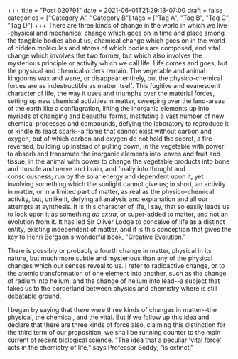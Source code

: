 +++
title = "Post 020791"
date = 2021-06-01T21:29:13-07:00
draft = false
categories = ["Category A", "Category B"]
tags = ["Tag A", "Tag B", "Tag C", "Tag D"]
+++
There are three kinds of change in the world in which we live--physical and mechanical change which goes on in time and place among the tangible bodies about us, chemical change which goes on in the world of hidden molecules and atoms of which bodies are composed, and vital change which involves the two former, but which also involves the mysterious principle or activity which we call life. Life comes and goes, but the physical and chemical orders remain. The vegetable and animal kingdoms wax and wane, or disappear entirely, but the physico-chemical forces are as indestructible as matter itself. This fugitive and evanescent character of life, the way it uses and triumphs over the material forces, setting up new chemical activities in matter, sweeping over the land-areas of the earth like a conflagration, lifting the inorganic elements up into myriads of changing and beautiful forms, instituting a vast number of new chemical processes and compounds, defying the laboratory to reproduce it or kindle its least spark--a flame that cannot exist without carbon and oxygen, but of which carbon and oxygen do not hold the secret, a fire reversed, building up instead of pulling down, in the vegetable with power to absorb and transmute the inorganic elements into leaves and fruit and tissue; in the animal with power to change the vegetable products into bone and muscle and nerve and brain, and finally into thought and consciousness; run by the solar energy and dependent upon it, yet involving something which the sunlight cannot give us; in short, an activity in matter, or in a limited part of matter, as real as the physico-chemical activity, but, unlike it, defying all analysis and explanation and all our attempts at synthesis. It is this character of life, I say, that so easily leads us to look upon it as something _ab extra_, or super-added to matter, and not an evolution from it. It has led Sir Oliver Lodge to conceive of life as a distinct entity, existing independent of matter, and it is this conception that gives the key to Henri Bergson's wonderful book, "Creative Evolution."

There is possibly or probably a fourth change in matter, physical in its nature, but much more subtle and mysterious than any of the physical changes which our senses reveal to us. I refer to radioactive change, or to the atomic transformation of one element into another, such as the change of radium into helium, and the change of helium into lead--a subject that takes us to the borderland between physics and chemistry where is still debatable ground.

I began by saying that there were three kinds of changes in matter--the physical, the chemical, and the vital. But if we follow up this idea and declare that there are three kinds of force also, claiming this distinction for the third term of our proposition, we shall be running counter to the main current of recent biological science. "The idea that a peculiar 'vital force' acts in the chemistry of life," says Professor Soddy, "is extinct."
